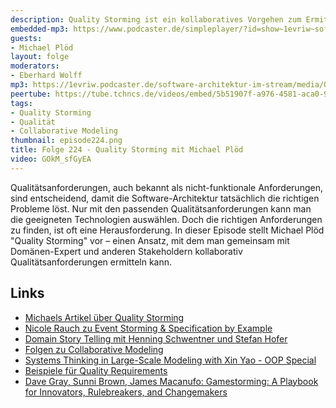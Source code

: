 ```yaml
---
description: Quality Storming ist ein kollaboratives Vorgehen zum Ermitteln von Qualitätsanforderungen.
embedded-mp3: https://www.podcaster.de/simpleplayer/?id=show~1evriw~software-architektur-im-stream~pod-18745af4858a7359ed354177&v=1720891687
guests:
- Michael Plöd
layout: folge
moderators:
- Eberhard Wolff
mp3: https://1evriw.podcaster.de/software-architektur-im-stream/media/Quality_Storming_mit_Michael_Ploed.mp3
peertube: https://tube.tchncs.de/videos/embed/5b51907f-a976-4581-aca0-90d600da3cee
tags:
- Quality Storming
- Qualität
- Collaborative Modeling
thumbnail: episode224.png
title: Folge 224 - Quality Storming mit Michael Plöd
video: GOkM_sfGyEA
---
```


Qualitätsanforderungen, auch bekannt als nicht-funktionale
Anforderungen, sind entscheidend, damit die Software-Architektur
tatsächlich die richtigen Probleme löst. Nur mit den passenden
Qualitätsanforderungen kann man die geeigneten Technologien
auswählen. Doch die richtigen Anforderungen zu finden, ist oft eine
Herausforderung. In dieser Episode stellt Michael Plöd "Quality
Storming" vor – einen Ansatz, mit dem man gemeinsam mit Domänen-Expert
und anderen Stakeholdern kollaborativ Qualitätsanforderungen ermitteln
kann.

## Links

* [Michaels Artikel über Quality
  Storming](https://www.innoq.com/de/articles/2020/03/quality-storming-workshop/)
* [Nicole Rauch zu Event Storming & Specification by
  Example](/2020/09/10/folge017.html)
* [Domain Story Telling mit Henning Schwentner und Stefan
  Hofer](/2020/10/09/folge021.html)
* [Folgen zu Collaborative Modeling](/tags.html#Collaborative%20Modeling)
* [Systems Thinking in Large-Scale Modeling with Xin Yao - OOP
  Special](/2023/06/16/folge169.html)
* [Beispiele für Quality
  Requirements](https://github.com/arc42/quality-requirements)
* [Dave Gray, Sunni Brown, James Macanufo: Gamestorming: A Playbook for Innovators, Rulebreakers, and Changemakers](https://amzn.to/4bLs3Ls)

